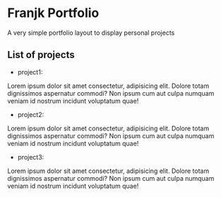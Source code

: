 # Franjk Portfolio

A very simple portfolio layout to display personal projects

## List of projects

- project1:

Lorem ipsum dolor sit amet consectetur, adipisicing elit. Dolore totam dignissimos aspernatur commodi? Non ipsum cum aut culpa numquam veniam id nostrum incidunt voluptatum quae!

- project2:

Lorem ipsum dolor sit amet consectetur, adipisicing elit. Dolore totam dignissimos aspernatur commodi? Non ipsum cum aut culpa numquam veniam id nostrum incidunt voluptatum quae!

- project3:

Lorem ipsum dolor sit amet consectetur, adipisicing elit. Dolore totam dignissimos aspernatur commodi? Non ipsum cum aut culpa numquam veniam id nostrum incidunt voluptatum quae!
